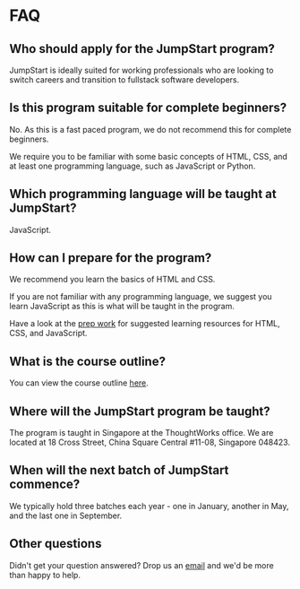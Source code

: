 # FAQ

## Who should apply for the JumpStart program?

JumpStart is ideally suited for working professionals who are looking to switch careers and transition to fullstack software developers.

## Is this program suitable for complete beginners?

No. As this is a fast paced program, we do not recommend this for complete beginners.

We require you to be familiar with some basic concepts of HTML, CSS, and at least one programming language, such as JavaScript or Python.

## Which programming language will be taught at JumpStart?

JavaScript.

## How can I prepare for the program?

We recommend you learn the basics of HTML and CSS.

If you are not familiar with any programming language, we suggest you learn JavaScript as this is what will be taught in the program.

Have a look at the [prep work](prep-work.md) for suggested learning resources for HTML, CSS, and JavaScript.

## What is the course outline?

You can view the course outline [here](outline.md).

## Where will the JumpStart program be taught?

The program is taught in Singapore at the ThoughtWorks office. We are located at 18 Cross Street, China Square Central \#11-08, Singapore 048423.

## When will the next batch of JumpStart commence?

We typically hold three batches each year - one in January, another in May, and the last one in September.

## Other questions

Didn't get your question answered? Drop us an [email](mailto:jumpstart@thoughtworks.com) and we'd be more than happy to help.

